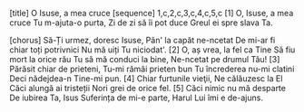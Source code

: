 [title] O Isuse, a mea cruce
[sequence] 1,c,2,c,3,c,4,c,5,c
[1]
O, Isuse, a mea cruce
Tu m-ajuta-o purta,
Zi de zi să îi pot duce
Greul ei spre slava Ta.

[chorus]
Să-Ți urmez, doresc Isuse,
Pân' la capăt ne-ncetat
De mi-ar fi chiar toți potrivnici
Nu mă uiți Tu niciodat'.
[2]
O, aș vrea, la fel ca Tine
Să fiu mort la orice rău
Tu să mă conduci la bine,
Ne-ncetat pe drumul Tău!
[3]
Părăsit chiar de prieteni,
Tu-mi rămâi prieten bun
Tu încrederea nu-mi clatini
Deci nădejdea-n Tine-mi pun.
[4]
Chiar furtunile vieţii,
Ne călăuzesc la El
Căci alungă ai tristeții
Nori grei de orice fel.
[5]
Căci nimic nu mă desparte
De iubirea Ta, Isus
Suferința de mi-e parte,
Harul Lui îmi e de-ajuns.

